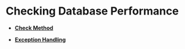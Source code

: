 # Checking Database Performance<a name="EN-US_TOPIC_0242215060"></a>

-   **[Check Method](check-method-2.md)**  

-   **[Exception Handling](exception-handling-3.md)**  


